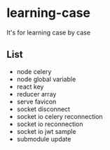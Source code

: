 learning-case
===
It's for learning case by case

List
---
- node celery
- node global variable
- react key
- reducer array
- serve favicon
- socket disconnect
- socket io celery reconnection
- socket io reconnection
- socket io jwt sample
- submodule update
